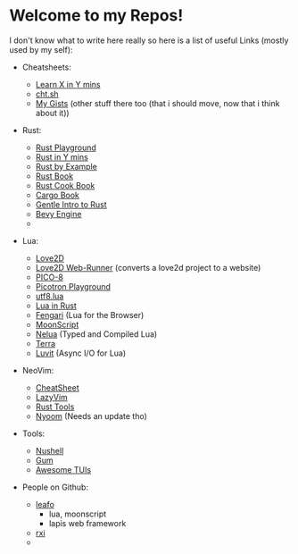 # Welcome to my Repos!

I don't know what to write here really so here is a list of useful Links (mostly used by my self):

- Cheatsheets:
  - [Learn X in Y mins](https://learnxinyminutes.com/)
  - [cht.sh](cht.sh)
  - [My Gists](https://gist.github.com/ItsNMB) (other stuff there too (that i should move, now that i think about it))

- Rust:
  - [Rust Playground](https://play.rust-lang.org/?version=stable&mode=debug&edition=2021)
  - [Rust in Y mins](https://learnxinyminutes.com/docs/rust/)
  - [Rust by Example](https://doc.rust-lang.org/rust-by-example/)
  - [Rust Book](https://doc.rust-lang.org/book/ch01-00-getting-started.html)
  - [Rust Cook Book](https://rust-lang-nursery.github.io/rust-cookbook/intro.html)
  - [Cargo Book](https://doc.rust-lang.org/cargo/index.html)
  - [Gentle Intro to Rust](https://stevedonovan.github.io/rust-gentle-intro/readme.html)
  - [Bevy Engine](https://github.com/bevyengine/bevy)
  - 
 
- Lua:
  - [Love2D](https://love2d.org/wiki/Main_Page)
  - [Love2D Web-Runner](https://schellingb.github.io/LoveWebBuilder/) (converts a love2d project to a website)
  - [PICO-8](https://www.lexaloffle.com/pico-8.php)
  - [Picotron Playground](https://www.lexaloffle.com/picotron.php?page=playground)
  - [utf8.lua](https://gist.github.com/Stepets/3b4dbaf5e6e6a60f3862)
  - [Lua in Rust](https://crates.io/crates/mlua)
  - [Fengari](https://fengari.io/) (Lua for the Browser)
  - [MoonScript](https://moonscript.org/)
  - [Nelua](https://nelua.io/) (Typed and Compiled Lua)
  - [Terra](https://terralang.org/)
  - [Luvit](https://luvit.io/) (Async I/O for Lua)

- NeoVim:
  - [CheatSheet](https://learnxinyminutes.com/docs/vim/)
  - [LazyVim](https://www.lazyvim.org/installation)
  - [Rust Tools](https://github.com/mrcjkb/rustaceanvim)
  - [Nyoom](https://github.com/nyoom-engineering/nyoom.nvim) (Needs an update tho)

- Tools:
  - [Nushell](https://www.nushell.sh/)
  - [Gum](https://github.com/charmbracelet/gum)
  - [Awesome TUIs](https://github.com/rothgar/awesome-tuis)

- People on Github:
  - [leafo](https://github.com/leafo)
    - lua, moonscript
    - lapis web framework
  - [rxi]()
  - 
